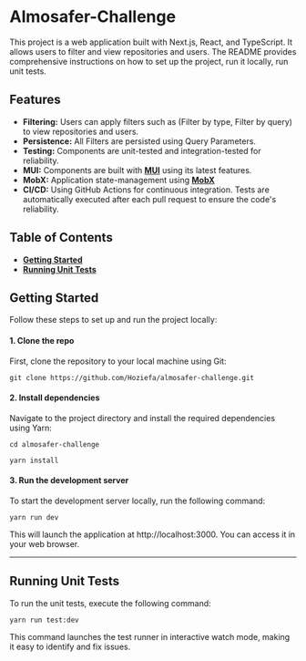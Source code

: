# Almosafer-Challenge

This project is a web application built with Next.js, React, and TypeScript. It allows users to filter and view repositories and users. The README provides comprehensive instructions on how to set up the project, run it locally, run unit tests.

## Features

- **Filtering:** Users can apply filters such as (Filter by type, Filter by query) to view repositories and users.
- **Persistence:** All Filters are persisted using Query Parameters.
- **Testing:** Components are unit-tested and integration-tested for reliability.
- **MUI:** Components are built with **[MUI](https://mui.com)** using its latest features.
- **MobX:** Application state-management using **[MobX](https://mobx.js.org/README.html)**
- **CI/CD:** Using GitHub Actions for continuous integration. Tests are automatically executed after each pull request to ensure the code's reliability.

## Table of Contents

- [**Getting Started**](#getting-started)
- [**Running Unit Tests**](#running-unit-tests)

## Getting Started

Follow these steps to set up and run the project locally:

#### 1. Clone the repo

First, clone the repository to your local machine using Git:

`git clone https://github.com/Hoziefa/almosafer-challenge.git`

#### 2. Install dependencies

Navigate to the project directory and install the required dependencies using Yarn:

`cd almosafer-challenge`

`yarn install`

#### 3. Run the development server

To start the development server locally, run the following command:

`yarn run dev`

This will launch the application at http://localhost:3000. You can access it in your web browser.

___

## Running Unit Tests

To run the unit tests, execute the following command:

`yarn run test:dev`

This command launches the test runner in interactive watch mode, making it easy to identify and fix issues.
